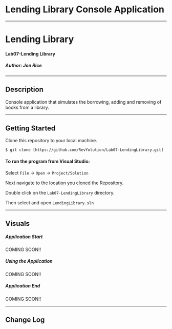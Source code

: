 # Lending Library Console Application
------------------------------

# Lending Library
#### Lab07-Lending Library
##### *Author: Jon Rice*

------------------------------

## Description
Console application that simulates the borrowing, adding and removing of books from a library.  

------------------------------

## Getting Started
Clone this repository to your local machine.
```
$ git clone [https://github.com/RevYolution/Lab07-LendingLibrary.git]
```
#### To run the program from Visual Studio:
Select ```File``` -> ```Open``` -> ```Project/Solution```

Next navigate to the location you cloned the Repository.

Double click on the ```Lab07-LendingLibrary``` directory.

Then select and open ```LendingLibrary.sln```

------------------------------

## Visuals

##### Application Start
COMING SOON!!
##### Using the Application
COMING SOON!!
##### Application End
COMING SOON!!

------------------------------

## Change Log
